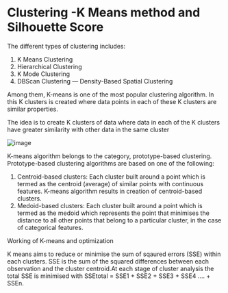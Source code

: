 # Clustering -K Means method and Silhouette Score 
The different types of clustering includes:
1. K Means Clustering
2. Hierarchical Clustering
3. K Mode Clustering
4. DBScan Clustering — Density-Based Spatial Clustering

Among them, K-means is one of the most popular clustering algorithm. In this K clusters is created where data points in each of these K clusters are similar properties.

The idea is to create K clusters of data where data in each of the K clusters have greater similarity with other data in the same cluster

![image](https://user-images.githubusercontent.com/86583187/173986667-167a36d8-475d-4301-a665-02c2f6d1852b.png)


K-means algorithm belongs to the category, prototype-based clustering. Prototype-based clustering algorithms are based on one of the following: 

1. Centroid-based clusters: Each cluster built around a point which is termed as the centroid (average) of similar points with continuous features. K-means algorithm results in creation of centroid-based clusters.
2. Medoid-based clusters: Each cluster built around a point which is termed as the medoid which represents the point that minimises the distance to all other points that belong to a particular cluster, in the case of categorical features.

Working of K-means and optimization

K means aims to reduce or minimise the sum of sqaured errors (SSE) within each clusters. SSE is the sum of the squared differences between each observation and the cluster centroid.At each stage of cluster analysis the total SSE is minimised with SSEtotal = SSE1 + SSE2 + SSE3 + SSE4 ….  + SSEn.

